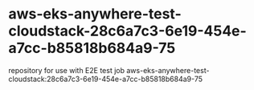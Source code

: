 # aws-eks-anywhere-test-cloudstack-28c6a7c3-6e19-454e-a7cc-b85818b684a9-75
repository for use with E2E test job aws-eks-anywhere-test-cloudstack:28c6a7c3-6e19-454e-a7cc-b85818b684a9-75
